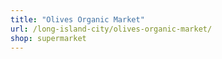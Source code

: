 ```yaml
---
title: "Olives Organic Market"
url: /long-island-city/olives-organic-market/
shop: supermarket
---
```

